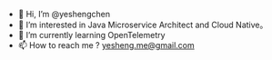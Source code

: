 - 👋 Hi, I’m @yeshengchen
- 👀 I’m interested in Java Microservice Architect and Cloud Native。
- 🌱 I’m currently learning OpenTelemetry
- 📫 How to reach me ? yesheng.me@gmail.com

<!---
yeshengchen/yeshengchen is a ✨ special ✨ repository because its `README.md` (this file) appears on your GitHub profile.
You can click the Preview link to take a look at your changes.
--->
